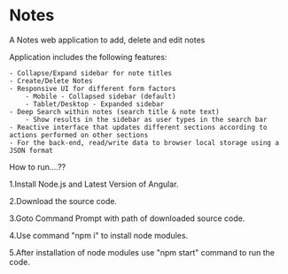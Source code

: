 # Notes
 A Notes web application to add, delete and edit notes

 Application includes the following features:

    - Collapse/Expand sidebar for note titles
    - Create/Delete Notes
    - Responsive UI for different form factors
        - Mobile - Collapsed sidebar (default)
        - Tablet/Desktop - Expanded sidebar
    - Deep Search within notes (search title & note text)
        - Show results in the sidebar as user types in the search bar
    - Reactive interface that updates different sections according to actions performed on other sections
    - For the back-end, read/write data to browser local storage using a JSON format

 How to run....??

 1.Install Node.js and Latest Version of Angular.

 2.Download the source code.

 3.Goto Command Prompt with path of downloaded source code.

 4.Use command "npm i" to install node modules.

 5.After installation of node modules use "npm start" command to run the code.
